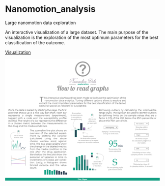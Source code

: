 # Nanomotion_analysis
Large nanomotion data exploration

An interactive visualization of a large dataset. The main purpose of the visualization is the exploration of the most optimum parameters for the best classification of the outcome.

[Visualization](https://stup4r.github.io/Nanomotion_analysis/)



![Screenshot](/additions/infoHowto.svg)
